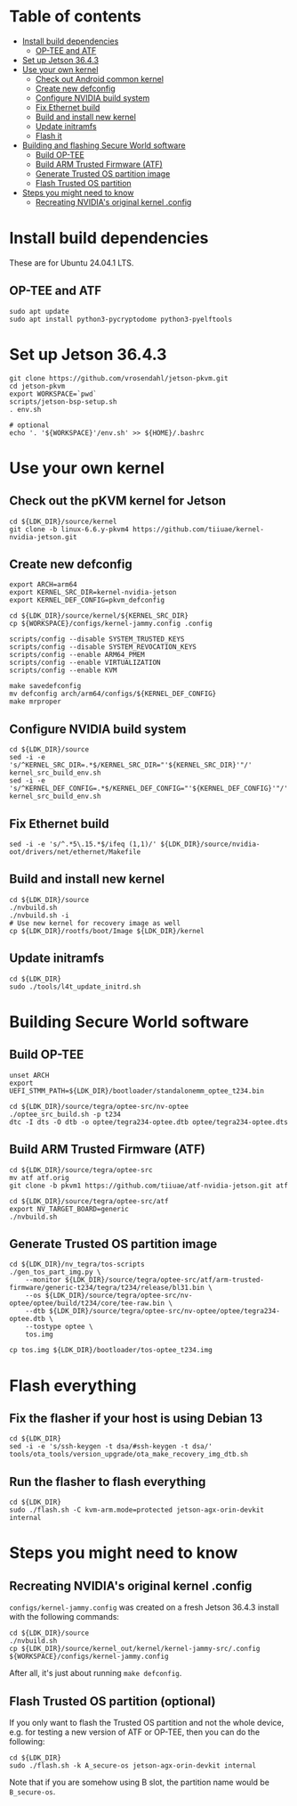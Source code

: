 # Table of contents

- [Install build dependencies](#install-build-dependencies)
  - [OP-TEE and ATF](#op-tee-and-atf)
- [Set up Jetson 36.4.3](#set-up-jetson-3643)
- [Use your own kernel](#use-your-own-kernel)
  - [Check out Android common kernel](#check-out-android-common-kernel)
  - [Create new defconfig](#create-new-defconfig)
  - [Configure NVIDIA build system](#configure-nvidia-build-system)
  - [Fix Ethernet build](#fix-ethernet-build)
  - [Build and install new kernel](#build-and-install-new-kernel)
  - [Update initramfs](#update-initramfs)
  - [Flash it](#flash-it)
- [Building and flashing Secure World software](#building-and-flashing-secure-world-software)
  - [Build OP-TEE](#build-op-tee)
  - [Build ARM Trusted Firmware (ATF)](#build-arm-trusted-firmware-atf)
  - [Generate Trusted OS partition image](#generate-trusted-os-partition-image)
  - [Flash Trusted OS partition](#flash-trusted-os-partition)
- [Steps you might need to know](#steps-you-might-need-to-know)
  - [Recreating NVIDIA's original kernel .config](#recreating-nvidias-original-kernel-config)

# Install build dependencies

These are for Ubuntu 24.04.1 LTS.

## OP-TEE and ATF

```
sudo apt update
sudo apt install python3-pycryptodome python3-pyelftools
```

# Set up Jetson 36.4.3

```
git clone https://github.com/vrosendahl/jetson-pkvm.git
cd jetson-pkvm
export WORKSPACE=`pwd`
scripts/jetson-bsp-setup.sh
. env.sh

# optional
echo '. '${WORKSPACE}'/env.sh' >> ${HOME}/.bashrc
```

# Use your own kernel

## Check out the pKVM kernel for Jetson

```
cd ${LDK_DIR}/source/kernel
git clone -b linux-6.6.y-pkvm4 https://github.com/tiiuae/kernel-nvidia-jetson.git
```

## Create new defconfig

```
export ARCH=arm64
export KERNEL_SRC_DIR=kernel-nvidia-jetson
export KERNEL_DEF_CONFIG=pkvm_defconfig

cd ${LDK_DIR}/source/kernel/${KERNEL_SRC_DIR}
cp ${WORKSPACE}/configs/kernel-jammy.config .config

scripts/config --disable SYSTEM_TRUSTED_KEYS
scripts/config --disable SYSTEM_REVOCATION_KEYS
scripts/config --enable ARM64_PMEM
scripts/config --enable VIRTUALIZATION
scripts/config --enable KVM

make savedefconfig
mv defconfig arch/arm64/configs/${KERNEL_DEF_CONFIG}
make mrproper
```

## Configure NVIDIA build system

```
cd ${LDK_DIR}/source
sed -i -e 's/^KERNEL_SRC_DIR=.*$/KERNEL_SRC_DIR="'${KERNEL_SRC_DIR}'"/' kernel_src_build_env.sh
sed -i -e 's/^KERNEL_DEF_CONFIG=.*$/KERNEL_DEF_CONFIG="'${KERNEL_DEF_CONFIG}'"/' kernel_src_build_env.sh
```

## Fix Ethernet build

```
sed -i -e 's/^.*5\.15.*$/ifeq (1,1)/' ${LDK_DIR}/source/nvidia-oot/drivers/net/ethernet/Makefile
```

## Build and install new kernel

```
cd ${LDK_DIR}/source
./nvbuild.sh
./nvbuild.sh -i
# Use new kernel for recovery image as well
cp ${LDK_DIR}/rootfs/boot/Image ${LDK_DIR}/kernel
```

## Update initramfs

```
cd ${LDK_DIR}
sudo ./tools/l4t_update_initrd.sh
```

# Building Secure World software

## Build OP-TEE

```
unset ARCH
export UEFI_STMM_PATH=${LDK_DIR}/bootloader/standalonemm_optee_t234.bin

cd ${LDK_DIR}/source/tegra/optee-src/nv-optee
./optee_src_build.sh -p t234
dtc -I dts -O dtb -o optee/tegra234-optee.dtb optee/tegra234-optee.dts
```

## Build ARM Trusted Firmware (ATF)

```
cd ${LDK_DIR}/source/tegra/optee-src
mv atf atf.orig
git clone -b pkvm1 https://github.com/tiiuae/atf-nvidia-jetson.git atf

cd ${LDK_DIR}/source/tegra/optee-src/atf
export NV_TARGET_BOARD=generic
./nvbuild.sh
```

## Generate Trusted OS partition image

```
cd ${LDK_DIR}/nv_tegra/tos-scripts
./gen_tos_part_img.py \
    --monitor ${LDK_DIR}/source/tegra/optee-src/atf/arm-trusted-firmware/generic-t234/tegra/t234/release/bl31.bin \
    --os ${LDK_DIR}/source/tegra/optee-src/nv-optee/optee/build/t234/core/tee-raw.bin \
    --dtb ${LDK_DIR}/source/tegra/optee-src/nv-optee/optee/tegra234-optee.dtb \
    --tostype optee \
    tos.img

cp tos.img ${LDK_DIR}/bootloader/tos-optee_t234.img
```

# Flash everything

## Fix the flasher if your host is using Debian 13

```
cd ${LDK_DIR}
sed -i -e 's/ssh-keygen -t dsa/#ssh-keygen -t dsa/' tools/ota_tools/version_upgrade/ota_make_recovery_img_dtb.sh
```

## Run the flasher to flash everything

```
cd ${LDK_DIR}
sudo ./flash.sh -C kvm-arm.mode=protected jetson-agx-orin-devkit internal
```

# Steps you might need to know

## Recreating NVIDIA's original kernel .config

`configs/kernel-jammy.config` was created on a fresh Jetson 36.4.3 install
with the following commands:

```
cd ${LDK_DIR}/source
./nvbuild.sh
cp ${LDK_DIR}/source/kernel_out/kernel/kernel-jammy-src/.config ${WORKSPACE}/configs/kernel-jammy.config
```

After all, it's just about running `make defconfig`.

## Flash Trusted OS partition (optional)

If you only want to flash the Trusted OS partition and not the whole device, e.g. for testing a new version of ATF or OP-TEE, then you can do the following:

```
cd ${LDK_DIR}
sudo ./flash.sh -k A_secure-os jetson-agx-orin-devkit internal
```

Note that if you are somehow using B slot, the partition name would be `B_secure-os`.